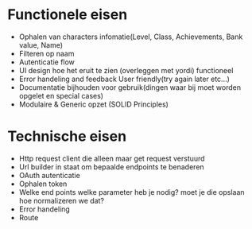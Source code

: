 # Functionele eisen
- Ophalen van characters infomatie(Level, Class, Achievements, Bank value, Name)
- Filteren op naam
- Autenticatie flow
- UI design hoe het eruit te zien (overleggen met yordi) functioneel 
- Error handeling and feedback User friendly(try again later etc...) 
- Documentatie bijhouden voor gebruik(dingen waar bij moet worden opgelet en special cases)
- Modulaire & Generic opzet (SOLID Principles)

# Technische eisen
- Http request client die alleen maar get request verstuurd
- Url builder in staat om bepaalde endpoints te benaderen
- OAuth autenticatie 
- Ophalen token
- Welke end points welke parameter heb je nodig? moet je die opslaan hoe normalizeren we dat?
- Error handeling
- Route
